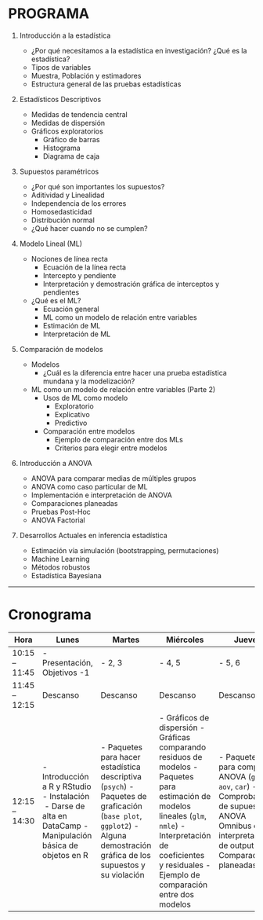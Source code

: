 # PROGRAMA

1. Introducción a la estadística
	* ¿Por qué necesitamos a la estadística en investigación? ¿Qué es la estadística?
	* Tipos de variables
	* Muestra, Población y estimadores
	* Estructura general de las pruebas estadísticas

2. Estadísticos Descriptivos
	* Medidas de tendencia central 
	* Medidas de dispersión
	* Gráficos exploratorios
		* Gráfico de barras 
		* Histograma 
		* Diagrama de caja
3. Supuestos paramétricos
	* ¿Por qué son importantes los supuestos? 
	* Aditividad y Linealidad
	* Independencia de los errores 
	* Homosedasticidad
	* Distribución normal
	* ¿Qué hacer cuando no se cumplen?
4. Modelo Lineal (ML)
	* Nociones de línea recta 
		* Ecuación de la línea recta
		* Intercepto y pendiente
		* Interpretación y demostración gráfica de interceptos y pendientes 
	* ¿Qué es el ML?
		* Ecuación general
		* ML como un modelo de relación entre variables
		* Estimación de ML
		* Interpretación de ML
5. Comparación de modelos
	* Modelos
		* ¿Cuál es la diferencia entre hacer una prueba estadística mundana y la modelización?
	* ML como un modelo de relación entre variables (Parte 2) 
		* Usos de ML como modelo
			* Exploratorio 
			* Explicativo 
			* Predictivo
		* Comparación entre modelos 
			* Ejemplo de comparación entre dos MLs
			* Criterios para elegir entre modelos
6. Introducción a ANOVA
	* ANOVA para comparar medias de múltiples grupos
	* ANOVA como caso particular de ML 
	* Implementación e interpretación de ANOVA
	* Comparaciones planeadas
	* Pruebas Post-Hoc 
	* ANOVA Factorial
7. Desarrollos Actuales en inferencia estadística
	* Estimación vía simulación (bootstrapping, permutaciones)
	* Machine Learning 
	* Métodos robustos
	* Estadística Bayesiana

***

# Cronograma

| Hora          | Lunes                                                                                                           | Martes                                                                                                                                                                     | Miércoles                                                                                                                                                                                                                      | Jueves                                                                                                                                                   | Viernes                                                                                                                                    |
|---------------|-----------------------------------------------------------------------------------------------------------------|----------------------------------------------------------------------------------------------------------------------------------------------------------------------------|--------------------------------------------------------------------------------------------------------------------------------------------------------------------------------------------------------------------------------|----------------------------------------------------------------------------------------------------------------------------------------------------------|--------------------------------------------------------------------------------------------------------------------------------------------|
| 10:15 – 11:45 | - Presentación, Objetivos -1                                                                                    | - 2, 3                                                                                                                                                                     | - 4, 5                                                                                                                                                                                                                         | - 5, 6                                                                                                                                                   | - 6, 7                                                                                                                                     |
| 11:45 – 12:15 | Descanso                                                                                                        | Descanso                                                                                                                                                                   | Descanso                                                                                                                                                                                                                       | Descanso                                                                                                                                                 | Descanso                                                                                                                                   |
| 12:15 – 14:30 | - Introducción a R y RStudio  - Instalación  - Darse de alta en DataCamp  - Manipulación básica de objetos en R | - Paquetes para hacer estadística descriptiva (`psych`)  - Paquetes de graficación (`base plot`, `ggplot2`)  - Alguna demostración gráfica de los supuestos y su violación | - Gráficos de dispersión  - Gráficas comparando residuos de modelos  - Paquetes para estimación de modelos lineales (`glm`, `nmle`)  - Interpretación de coeficientes y residuales  - Ejemplo de comparación entre dos modelos | - Paquetes para computar ANOVA (`glm`, `aov`, `car`)  - Comprobación de supuestos - ANOVA Omnibus e interpretación de output  - Comparaciones planeadas. | - Pruebas Post – Hoc  - Ejemplo completo de ANOVA con base de datos más compleja  - ANOVA factorial  - Shiny, RMarkdown y Machine Learning |
